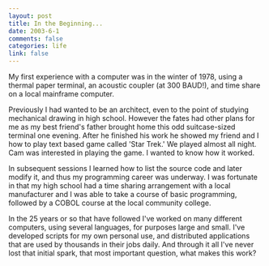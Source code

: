 ```yaml
--- 
layout: post
title: In the Beginning...
date: 2003-6-1
comments: false
categories: life
link: false
---
```

My first experience with a computer was in the winter of 1978, using a thermal paper terminal, an acoustic coupler (at 300 BAUD!), and time share on a local mainframe computer.

Previously I had wanted to be an architect, even to the point of studying mechanical drawing in high school. However the fates had other plans for me as my best friend's father brought home this odd suitcase-sized terminal one evening. After he finished his work he showed my friend and I how to play text based game called 'Star Trek.' We played almost all night. Cam was interested in playing the game. I wanted to know how it worked.

In subsequent sessions I learned how to list the source code and later modify it, and thus my programming career was underway. I was fortunate in that my high school had a time sharing arrangement with a local manufacturer and I was able to take a course of basic programming, followed by a COBOL course at the local community college.

In the 25 years or so that have followed I've worked on many different computers, using several languages, for purposes large and small. I've developed scripts for my own personal use, and distributed applications that are used by thousands in their jobs daily. And through it all I've never lost that initial spark, that most important question, what makes this work?
